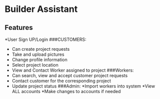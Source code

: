 # Builder Assistant

## Features

*User Sign UP/Login
###CUSTOMERS:
* Can create project requests
* Take and upload pictures
* Change profile information
* Select project location
* View and Contact Worker assigned to project
###Workers:
* Can search, view and accept customer project requests
* Contact customer for the corresponding project
* Update project status
###Admin:
*Import workers into system
*View ALL accounts
*Make changes to accounts if needed